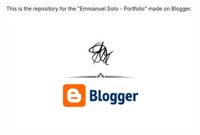 This is the repository for the "Emmanuel Soto - Portfolio" made on Blogger.

![EmmanuelSotoandBloggerIllustration](/Resources/Emmanuel%20Soto%20Blogspot%20by%20Blogger.png)
